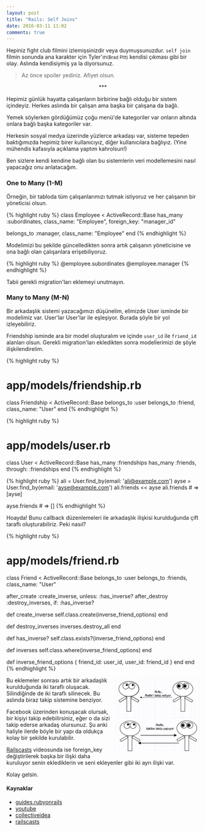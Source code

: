 ```yaml
---
layout: post
title: "Rails: Self Joins"
date: 2016-03-11 11:02
comments: true
---
```


Hepiniz fight club filmini izlemişsinizdir veya duymuşsunuzdur. `self join` filmin sonunda ana karakter için Tyler'ın<small>(Brad Pitt)</small> kendisi çıkması gibi bir olay.
Aslında kendisiymiş ya la diyorsunuz.

> Az önce spoiler yediniz. Afiyet olsun.

<center> *** </center>

Hepimiz günlük hayatta çalışanların birbirine bağlı olduğu bir sistem içindeyiz. Herkes aslında bir çalışan ama başka bir çalışana da bağlı.

Yemek söylerken gördüğümüz çoğu menü'de kategoriler var onların altında onlara bağlı başka kategoriler var.

Herkesin sosyal medya üzerinde yüzlerce arkadaşı var, sisteme tepeden baktığımızda hepimiz birer kullanıcıyız, diğer kullanıcılara bağlıyız.
(Yine mühendis kafasıyla açıklama yaptım kahrolsun!)

Ben sizlere kendi kendine bağlı olan bu sistemlerin veri modellemesini nasıl yapacağız onu anlatacağım.

###  One to Many (1-M)

Örneğin, bir tabloda tüm çalışanlarımızı tutmak istiyoruz ve her çalışanın bir yöneticisi olsun.

{% highlight ruby %}
class Employee < ActiveRecord::Base
  has_many :subordinates, class_name: "Employee",
                          foreign_key: "manager_id"

  belongs_to :manager, class_name: "Employee"
end
{% endhighlight %}

Modelimizi bu şekilde güncelledikten sonra artık çalışanın yöneticisine ve ona bağlı olan çalışanlara erişebiliyoruz.

{% highlight ruby %}
@employee.subordinates
@employee.manager
{% endhighlight %}

Tabii gerekli migration'ları eklemeyi unutmayın.

### Many to Many (M-N)

Bir arkadaşlık sistemi yazacağımızı düşünelim, elimizde User isminde bir modelimiz var. User'lar User'lar ile eşleşiyor. Burada şöyle bir yol izleyebiliriz.

Friendship isminde ara bir model oluşturalım ve içinde `user_id` ile `friend_id` alanları olsun. Gerekli migration'ları ekledikten sonra modellerimizi de şöyle ilişkilendirelim.

{% highlight ruby %}
# app/models/friendship.rb
class Friendship < ActiveRecord::Base
  belongs_to :user
  belongs_to :friend, class_name: "User"
end
{% endhighlight %}

{% highlight ruby %}
# app/models/user.rb
class User < ActiveRecord::Base
  has_many :friendships
  has_many :friends, through: :friendships
end
{% endhighlight %}

{% highlight ruby %}
ali = User.find_by(email: 'ali@example.com')
ayse = User.find_by(email: 'ayse@example.com')
ali.friends << ayse
ali.friends # => [ayse]

ayse.friends # => []
{% endhighlight %}

Hoayda! Bunu callback düzenlemeleri ile arkadaşlık ilişkisi kurulduğunda çift taraflı oluşturabiliriz. Peki nasıl?

{% highlight ruby %}
# app/models/friend.rb
class Friend < ActiveRecord::Base
  belongs_to :user
  belongs_to :friends, class_name: "User"

  after_create :create_inverse, unless: :has_inverse?
  after_destroy :destroy_inverses, if: :has_inverse?

  def create_inverse
    self.class.create(inverse_friend_options)
  end

  def destroy_inverses
    inverses.destroy_all
  end

  def has_inverse?
    self.class.exists?(inverse_friend_options)
  end

  def inverses
    self.class.where(inverse_friend_options)
  end

  def inverse_friend_options
    { friend_id: user_id, user_id: friend_id }
  end
end
{% endhighlight %}

<img align="right" src="/public/images/self.png" width="220px">
Bu eklemeler sonrası artık bir arkadaşlık kurulduğunda iki taraflı oluşacak. Silindiğinde de iki taraflı silinecek. Bu aslında biraz takip sistemine benziyor.

Facebook üzerinden konuşacak olursak, bir kişiyi takip edebilirsiniz, eğer o da sizi takip ederse arkadaş olursunuz. Şu anki haliyle ilerde böyle bir yapı da oldukça kolay bir şekilde kurulabilir.

[Railscasts](http://railscasts.com/episodes/163-self-referential-association) videosunda ise foreign_key değiştirilerek başka bir ilişki daha kuruluyor senin eklediklerin ve seni ekleyenler gibi iki ayrı ilişki var.

Kolay gelsin.

#### Kaynaklar

- [guides.rubyonrails](http://guides.rubyonrails.org/association_basics.html#self-joins)
- [youtube](https://www.youtube.com/watch?v=6ap6iLMuqJ8)
- [collectiveidea](http://collectiveidea.com/blog/archives/2015/07/30/bi-directional-and-self-referential-associations-in-rails/)
- [railscasts](http://railscasts.com/episodes/163-self-referential-association)
